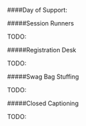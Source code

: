 ####Day of Support:

#####Session Runners

TODO:

#####Registration Desk

TODO:

#####Swag Bag Stuffing

TODO:

#####Closed Captioning

TODO:


